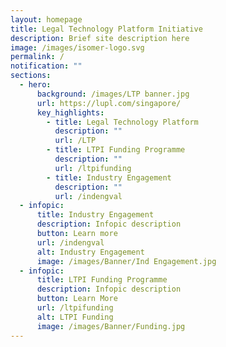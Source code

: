 ```yaml
---
layout: homepage
title: Legal Technology Platform Initiative
description: Brief site description here
image: /images/isomer-logo.svg
permalink: /
notification: ""
sections:
  - hero:
      background: /images/LTP banner.jpg
      url: https://lupl.com/singapore/
      key_highlights:
        - title: Legal Technology Platform
          description: ""
          url: /LTP
        - title: LTPI Funding Programme
          description: ""
          url: /ltpifunding
        - title: Industry Engagement
          description: ""
          url: /indengval
  - infopic:
      title: Industry Engagement
      description: Infopic description
      button: Learn more
      url: /indengval
      alt: Industry Engagement
      image: /images/Banner/Ind Engagement.jpg
  - infopic:
      title: LTPI Funding Programme
      description: Infopic description
      button: Learn More
      url: /ltpifunding
      alt: LTPI Funding
      image: /images/Banner/Funding.jpg
---
```

